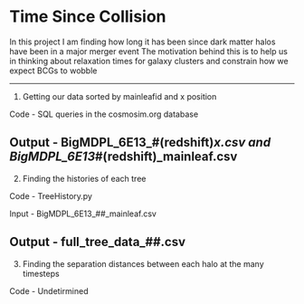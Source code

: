 # Time Since Collision

In this project I am finding how long it has been since dark matter halos have been in a major merger event
The motivation behind this is to help us in thinking about relaxation times for galaxy clusters and constrain how we expect BCGs to wobble

---------------------
1. Getting our data sorted by mainleafid and x position

Code - SQL queries in the cosmosim.org database

Output - BigMDPL_6E13_#(redshift)_x.csv and BigMDPL_6E13_#(redshift)_mainleaf.csv
----------------------
2. Finding the histories of each tree

Code - TreeHistory.py

Input - BigMDPL_6E13_##_mainleaf.csv

Output - full_tree_data_##.csv
----------------------
3. Finding the separation distances between each halo at the many timesteps

Code - Undetirmined
